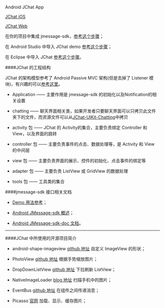 
Android JChat App

[JChat iOS](https://github.com/jpush/jchat-ios)

[JChat Web](https://github.com/jpush/jchat-web)

在你的项目中集成 jmessage-sdk，[参考这个步骤](https://github.com/KenChoi1992/SomeArticles/blob/master/%E9%9B%86%E6%88%90jmessage-sdk.md)；

在 Android Studio 中导入 JChat demo [参考这个步骤](https://github.com/KenChoi1992/SomeArticles/blob/master/%E5%9C%A8Android%20Studio%E4%B8%AD%E8%BF%90%E8%A1%8CJChat%20Demo.md)；

在 Eclipse 中导入 JChat [参考这个步骤](https://github.com/KenChoi1992/SomeArticles/blob/master/%E5%9C%A8Eclipse%E4%B8%8A%E5%AF%BC%E5%85%A5JChat.md)。

####JChat 的工程结构

JChat 的架构模型参考了 Android Passive MVC 架构(但是去掉了 Listener 模块)，有兴趣的可以[参考这里](http://pan.baidu.com/s/1mhoms4o)。

- Application —— 主要作用是 jmessage-sdk 的初始化以及Notification的相关设置

- chatting —— 聊天界面相关类，如果开发者只要聊天界面可以只拷贝此文件夹下的文件，而资源文件可以从[JChat-UIKit-Chatting](https://github.com/jpush/jmessage-android-uikit/tree/master/Chatting)中拷贝

- activity 包 —— JChat 的 Activity的集合，主要负责绑定 Controller 和 View，以及界面的跳转

- controller 包 —— 主要负责事件的点击、数据处理等，是 Activity 和 View 的中间层

- view 包 —— 主要负责界面的展示、控件的初始化、点击事件的绑定等

- adapter 包 —— 主要负责 ListView 或 GridView 的数据处理

- tools 包 —— 工具类的集合


####jmessage-sdk 接口相关文档
- [Demo 用法参考](https://github.com/KenChoi1992/SomeArticles/blob/master/jmessage-sdk%E9%83%A8%E5%88%86%E6%8E%A5%E5%8F%A3%E7%94%A8%E6%B3%95.md)；

- [Android JMessage-sdk 概述](http://docs.jpush.io/client/im_sdk_android/)；

- [Android JMessage-sdk-doc 文档](http://docs.jpush.io/client/im_android_api_docs/)。

---
####JChat 中所使用的开源项目简介

- android-shape-imageview [github 地址](https://github.com/siyamed/android-shape-imageview) 自定义 ImageView 的形状；

- PhotoView [github 地址](https://github.com/chrisbanes/PhotoView) 根据手势缩放图片；

- DropDownListView [github 地址](https://github.com/Trinea/android-common) 下拉刷新 ListView；

- NativeImageLoader [blog 地址](http://blog.csdn.net/xiaanming/article/details/18730223) 扫描手机中的图片；

- EventBus [github 地址](https://github.com/greenrobot/EventBus) 在组件之间传递消息；

- Picasso [官网](http://square.github.io/picasso/) 加载、显示、缓存图片；




